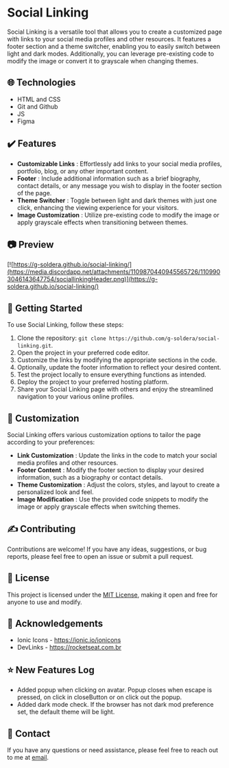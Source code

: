 # Social Linking

Social Linking is a versatile tool that allows you to create a customized page with links to your social media profiles and other resources. It features a footer section and a theme switcher, enabling you to easily switch between light and dark modes. Additionally, you can leverage pre-existing code to modify the image or convert it to grayscale when changing themes.

## 🌐 Technologies

- HTML and CSS
- Git and Github
- JS
- Figma

## ✔️ Features

- **Customizable Links** : Effortlessly add links to your social media profiles, portfolio, blog, or any other important content.
- **Footer** : Include additional information such as a brief biography, contact details, or any message you wish to display in the footer section of the page.
- **Theme Switcher** : Toggle between light and dark themes with just one click, enhancing the viewing experience for your visitors.
- **Image Customization** : Utilize pre-existing code to modify the image or apply grayscale effects when transitioning between themes.

## 📷 Preview

[![https://g-soldera.github.io/social-linking/](https://media.discordapp.net/attachments/1109870440945565726/1109903046143647754/sociallinkingHeader.png)](https://g-soldera.github.io/social-linking/)

## 📃 Getting Started

To use Social Linking, follow these steps:

1. Clone the repository: `git clone https://github.com/g-soldera/social-linking.git`.
2. Open the project in your preferred code editor.
3. Customize the links by modifying the appropriate sections in the code.
4. Optionally, update the footer information to reflect your desired content.
5. Test the project locally to ensure everything functions as intended.
6. Deploy the project to your preferred hosting platform.
7. Share your Social Linking page with others and enjoy the streamlined navigation to your various online profiles.

## 🎨 Customization

Social Linking offers various customization options to tailor the page according to your preferences:

- **Link Customization** : Update the links in the code to match your social media profiles and other resources.
- **Footer Content** : Modify the footer section to display your desired information, such as a biography or contact details.
- **Theme Customization** : Adjust the colors, styles, and layout to create a personalized look and feel.
- **Image Modification** : Use the provided code snippets to modify the image or apply grayscale effects when switching themes.

## ✍️ Contributing

Contributions are welcome! If you have any ideas, suggestions, or bug reports, please feel free to open an issue or submit a pull request.

## 🪪 License

This project is licensed under the [MIT License](https://tlo.mit.edu/learn-about-intellectual-property/software-and-open-source-licensing/open-source-licensing), making it open and free for anyone to use and modify.

## 🫴 Acknowledgements

- Ionic Icons - https://ionic.io/ionicons
- DevLinks - https://rocketseat.com.br

## ⭐ New Features Log

- Added popup when clicking on avatar. Popup closes when escape is pressed, on click in closeButton or on click out the popup.
- Added dark mode check. If the browser has not dark mod preference set, the default theme will be light.

## 📇 Contact

If you have any questions or need assistance, please feel free to reach out to me at [email](mailto:gustavo.soldera@gmail.com).

